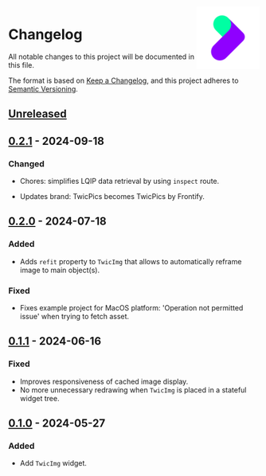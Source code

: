<img align="right" width="25%" src="https://raw.githubusercontent.com/twicpics/components-flutter/main/resources/logo.png">

# Changelog

All notable changes to this project will be documented in this file.

The format is based on [Keep a Changelog](https://keepachangelog.com/en/1.0.0/), and this project adheres to [Semantic Versioning](https://semver.org/spec/v2.0.0.html).

## [Unreleased]

## [0.2.1] - 2024-09-18

### Changed

- Chores: simplifies LQIP data retrieval by using `inspect` route.

- Updates brand: TwicPics becomes TwicPics by Frontify.

## [0.2.0] - 2024-07-18

### Added

- Adds `refit` property to `TwicImg` that allows to automatically reframe image to main object(s).

### Fixed

- Fixes example project for MacOS platform: 'Operation not permitted issue' when trying to fetch asset.

## [0.1.1] - 2024-06-16

### Fixed

- Improves responsiveness of cached image display.
- No more unnecessary redrawing when `TwicImg` is placed in a stateful widget tree.

## [0.1.0] - 2024-05-27

### Added

- Add `TwicImg` widget.

[Unreleased]: https://github.com/TwicPics/components/compare/main...dev
[0.2.1]: https://github.com/TwicPics/components-flutter/compare/0.2.0...0.2.1
[0.2.0]: https://github.com/TwicPics/components-flutter/compare/0.1.1...0.2.0
[0.1.1]: https://github.com/TwicPics/components-flutter/compare/0.1.0...0.1.1
[0.1.0]: https://github.com/TwicPics/components-flutter/releases/tag/0.1.0
